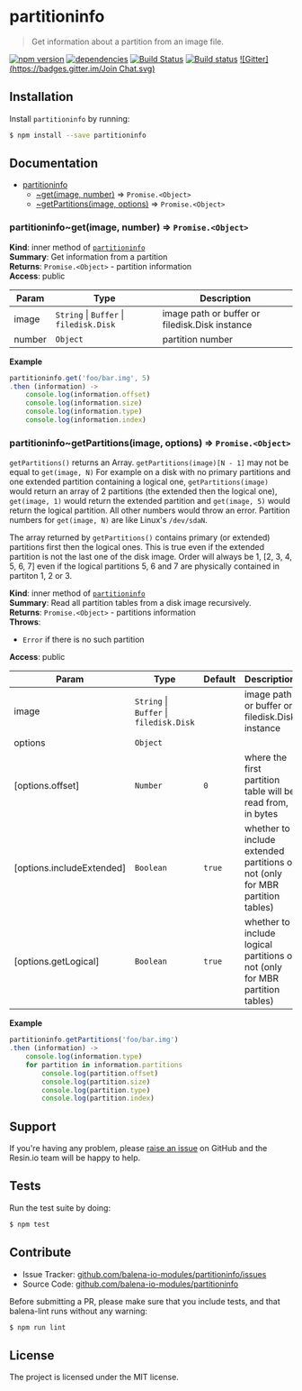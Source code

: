 partitioninfo
=============

> Get information about a partition from an image file.

[![npm version](https://badge.fury.io/js/partitioninfo.svg)](http://badge.fury.io/js/partitioninfo)
[![dependencies](https://david-dm.org/balena-io-modules/partitioninfo.svg)](https://david-dm.org/balena-io-modules/partitioninfo.svg)
[![Build Status](https://travis-ci.org/balena-io-modules/partitioninfo.svg?branch=master)](https://travis-ci.org/balena-io-modules/partitioninfo)
[![Build status](https://ci.appveyor.com/api/projects/status/udif66t2rsxb43xt/branch/master?svg=true)](https://ci.appveyor.com/project/balena-io/partitioninfo/branch/master)
[![Gitter](https://badges.gitter.im/Join Chat.svg)](https://gitter.im/balena-io/chat)

Installation
------------

Install `partitioninfo` by running:

```sh
$ npm install --save partitioninfo
```

Documentation
-------------


* [partitioninfo](#module_partitioninfo)
    * [~get(image, number)](#module_partitioninfo..get) ⇒ <code>Promise.&lt;Object&gt;</code>
    * [~getPartitions(image, options)](#module_partitioninfo..getPartitions) ⇒ <code>Promise.&lt;Object&gt;</code>

<a name="module_partitioninfo..get"></a>

### partitioninfo~get(image, number) ⇒ <code>Promise.&lt;Object&gt;</code>
**Kind**: inner method of [<code>partitioninfo</code>](#module_partitioninfo)  
**Summary**: Get information from a partition  
**Returns**: <code>Promise.&lt;Object&gt;</code> - partition information  
**Access**: public  

| Param | Type | Description |
| --- | --- | --- |
| image | <code>String</code> \| <code>Buffer</code> \| <code>filedisk.Disk</code> | image path or buffer or filedisk.Disk instance |
| number | <code>Object</code> | partition number |

**Example**  
```js
partitioninfo.get('foo/bar.img', 5)
.then (information) ->
	console.log(information.offset)
	console.log(information.size)
	console.log(information.type)
	console.log(information.index)
```
<a name="module_partitioninfo..getPartitions"></a>

### partitioninfo~getPartitions(image, options) ⇒ <code>Promise.&lt;Object&gt;</code>
`getPartitions()` returns an Array.
`getPartitions(image)[N - 1]` may not be equal to `get(image, N)`
For example on a disk with no primary partitions and one extended partition
containing a logical one, `getPartitions(image)` would return an array of 2 partitions
(the extended then the logical one), `get(image, 1)` would return the extended
partition and `get(image, 5)` would return the logical partition. All other
numbers would throw an error.
Partition numbers for `get(image, N)` are like Linux's `/dev/sdaN`.

The array returned by `getPartitions()` contains primary (or extended) partitions
first then the logical ones. This is true even if the extended partition is not the
last one of the disk image. Order will always be 1, [2, 3, 4, 5, 6, 7] even if
the logical partitions 5, 6 and 7 are physically contained in partiton 1, 2 or 3.

**Kind**: inner method of [<code>partitioninfo</code>](#module_partitioninfo)  
**Summary**: Read all partition tables from a disk image recursively.  
**Returns**: <code>Promise.&lt;Object&gt;</code> - partitions information  
**Throws**:

- <code>Error</code> if there is no such partition

**Access**: public  

| Param | Type | Default | Description |
| --- | --- | --- | --- |
| image | <code>String</code> \| <code>Buffer</code> \| <code>filedisk.Disk</code> |  | image path or buffer or filedisk.Disk instance |
| options | <code>Object</code> |  |  |
| [options.offset] | <code>Number</code> | <code>0</code> | where the first partition table will be read from, in bytes |
| [options.includeExtended] | <code>Boolean</code> | <code>true</code> | whether to include extended partitions or not (only for MBR partition tables) |
| [options.getLogical] | <code>Boolean</code> | <code>true</code> | whether to include logical partitions or not (only for MBR partition tables) |

**Example**  
```js
partitioninfo.getPartitions('foo/bar.img')
.then (information) ->
	console.log(information.type)
	for partition in information.partitions
		console.log(partition.offset)
		console.log(partition.size)
		console.log(partition.type)
		console.log(partition.index)
```

Support
-------

If you're having any problem, please [raise an issue](https://github.com/balena-io-modules/partitioninfo/issues/new) on GitHub and the Resin.io team will be happy to help.

Tests
-----

Run the test suite by doing:

```sh
$ npm test
```

Contribute
----------

- Issue Tracker: [github.com/balena-io-modules/partitioninfo/issues](https://github.com/balena-io-modules/partitioninfo/issues)
- Source Code: [github.com/balena-io-modules/partitioninfo](https://github.com/balena-io-modules/partitioninfo)

Before submitting a PR, please make sure that you include tests, and that balena-lint runs without any warning:

```sh
$ npm run lint
```

License
-------

The project is licensed under the MIT license.

